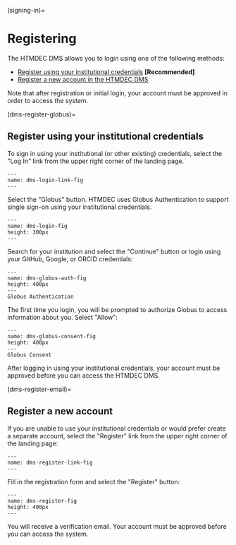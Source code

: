 (signing-in)=
# Registering

The HTMDEC DMS allows you to login using one of the following methods:
* [Register using your institutional credentials](dms-register-globus) **[Recommended]**
* [Register a new account in the HTMDEC DMS](dms-register-email)

Note that after registration or initial login, your account must be approved in
order to access the system.

(dms-register-globus)=
## Register using your institutional credentials

To sign in using your institutional (or other existing) credentials, select the
"Log In" link from the upper right corner of the landing page.

```{figure} images/htmdec-login-link.png
---
name: dms-login-link-fig
---
```

Select the "Globus" button. HTMDEC uses Globus Authentication to support
single sign-on using your institutional credentials.

```{figure} images/htmdec-login.png
---
name: dms-login-fig
height: 300px
---
```

Search for your institution and select the "Continue" button or login using your
GitHub, Google, or ORCID credentials:

```{figure} images/globus-auth.png
---
name: dms-globus-auth-fig
height: 400px
---
Globus Authentication
```

The first time you login, you will be prompted to authorize Globus to access
information about you. Select "Allow":

```{figure} images/globus-consent.png
---
name: dms-globus-consent-fig
height: 400px
---
Globus Consent
```

After logging in using your institutional credentials, your account must be
approved before you can access the HTMDEC DMS.



(dms-register-email)=
## Register a new account

If you are unable to use your institutional credentials or would prefer create 
a separate account, select the "Register" link from the upper right corner of the
landing page:

```{figure} images/htmdec-register-link.png
---
name: dms-register-link-fig
---
```

Fill in the registration form and select the "Register" button:

```{figure} images/htmdec-register.png
---
name: dms-register-fig
height: 400px
---
```

You will receive a verification email. Your account must be approved before you
can access the system.


